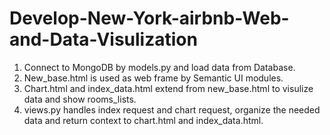 # Develop-New-York-airbnb-Web-and-Data-Visulization

1. Connect to MongoDB by models.py and load data from Database.
2. New_base.html is used as web frame by Semantic UI modules.
3. Chart.html and index_data.html extend from new_base.html to visulize data and show rooms_lists.
4. views.py handles index request and chart request, organize the needed data and return context to chart.html and index_data.html.
